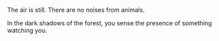 The air is still. There are no noises from animals. 

In the dark shadows of the forest, you sense the presence of something watching you.
